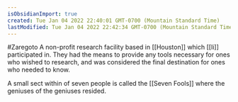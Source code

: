 ```yaml
---
isObsidianImport: true
created: Tue Jan 04 2022 22:40:01 GMT-0700 (Mountain Standard Time)
lastModified: Tue Jan 04 2022 22:42:34 GMT-0700 (Mountain Standard Time)
---
```

#Zaregoto 
A non-profit research facility based in [[Houston]] which [[Ii]] participated in. They had the means to provide any tools necessary for ones who wished to research, and was considered the final destination for ones who needed to know.

A small sect within of seven people is called the [[Seven Fools]] where the geniuses of the geniuses resided. 